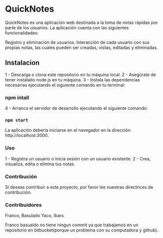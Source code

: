 # QuickNotes

QuickNotes es una aplicación web destinada a la toma de notas rápidas por parte de los usuarios. La aplicación cuenta con las siguientes funcionalidades:

Registro y eliminación de usuarios.
Interacción de cada usuario con sus propias notas, las cuales pueden ser creadas, vistas, editadas y eliminadas.

## Instalacion

1 - Descarga o clona este repositorio en tu máquina local.
2 - Asegúrate de tener instalado node.js en tu máquina.
3 - Instala las dependencias necesarias ejecutando el siguiente comando en tu terminal:
### npm intall 
4 - Arranca el servidor de desarrollo ejecutando el siguiente comando:

### `npm start`

La aplicación debería iniciarse en el navegador en la dirección http://localhost:3000.

### Uso
1 - Registra un usuario o inicia sesión con un usuario existente.
2 - Crea, visualiza, edita o elimina tus notas.

### Contribución
Si deseas contribuir a este proyecto, por favor lee nuestras directrices de contribución.

### Contribuidores
Franco, Basulado
Yaco, Ibars

Franco basualdo no tiene ningun commit ya que trabajamos en un repositorio en bitbucket(porque un problema con su computadora y github).
